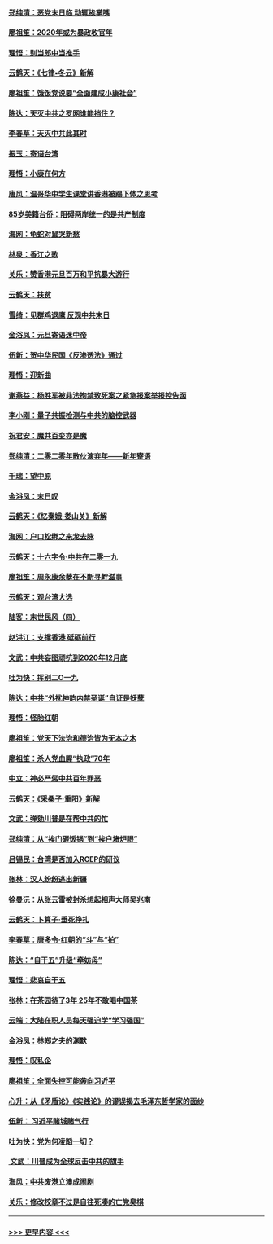 #### [郑纯清：恶党末日临 动辄挨掌嘴](../pages/nsc993/n11769356.md?t=01052133) 
#### [廖祖笙：2020年或为暴政收官年](../pages/nsc993/n11768216.md?t=01052133) 
#### [理悟：别当郎中当推手](../pages/nsc993/n11768243.md?t=01052133) 
#### [云鹤天：《七律▪冬云》新解](../pages/nsc993/n11768204.md?t=01052133) 
#### [廖祖笙：饿饭党说要“全面建成小康社会”](../pages/nsc993/n11767482.md?t=01052133) 
#### [陈达：天灭中共之罗网谁能挡住？](../pages/nsc993/n11767465.md?t=01052133) 
#### [李春草：天灭中共此其时](../pages/nsc993/n11767452.md?t=01052133) 
#### [振玉：寄语台湾](../pages/nsc993/n11767432.md?t=01052133) 
#### [理悟：小康在何方](../pages/nsc993/n11767394.md?t=01052133) 
#### [唐风：温哥华中学生课堂讲香港被踢下体之思考](../pages/nsc993/n11766848.md?t=01052133) 
#### [85岁美籍台侨：阻碍两岸统一的是共产制度](../pages/nsc993/n11765043.md?t=01052133) 
#### [海网：龟蛇对鼠哭新愁](../pages/nsc993/n11764895.md?t=01052133) 
#### [林泉：香江之歌](../pages/nsc993/n11764415.md?t=01052133) 
#### [关乐：赞香港元旦百万和平抗暴大游行](../pages/nsc993/n11764382.md?t=01052133) 
#### [云鹤天：扶贫](../pages/nsc993/n11764245.md?t=01052133) 
#### [雪绮：见群鸡退鹰  反观中共末日](../pages/nsc993/n11762112.md?t=01052133) 
#### [金浴凤：元旦寄语迷中帝](../pages/nsc993/n11761788.md?t=01052133) 
#### [伍新：贺中华民国《反渗透法》通过](../pages/nsc993/n11761994.md?t=01052133) 
#### [理悟：迎新曲](../pages/nsc993/n11761152.md?t=01052133) 
#### [谢燕益：杨胜军被非法拘禁致死案之紧急报案举报控告函](../pages/nsc993/n11756134.md?t=01052133) 
#### [李小刚：量子共振检测与中共的脑控武器](../pages/nsc993/n11754518.md?t=01052133) 
#### [祝君安：魔共百变亦是魔](../pages/nsc993/n11754469.md?t=01052133) 
#### [郑纯清：二零二零年散伙演弃年——新年寄语](../pages/nsc993/n11754195.md?t=01052133) 
#### [千瑞：望中原](../pages/nsc993/n11754159.md?t=01052133) 
#### [金浴凤：末日叹](../pages/nsc993/n11752359.md?t=01052133) 
#### [云鹤天：《忆秦娥‧娄山关》新解](../pages/nsc993/n11752348.md?t=01052133) 
#### [海网：户口松绑之来龙去脉](../pages/nsc993/n11752328.md?t=01052133) 
#### [云鹤天：十六字令‧中共在二零一九](../pages/nsc993/n11752305.md?t=01052133) 
#### [廖祖笙：周永康余孽在不断寻衅滋事](../pages/nsc993/n11751013.md?t=01052133) 
#### [云鹤天：观台湾大选](../pages/nsc993/n11751007.md?t=01052133) 
#### [陆客：末世民风（四）](../pages/nsc993/n11749203.md?t=01052133) 
#### [赵洪江：支撑香港 砥砺前行](../pages/nsc993/n11748482.md?t=01052133) 
#### [文武：中共妄图顽抗到2020年12月底](../pages/nsc993/n11748446.md?t=01052133) 
#### [吐为快：挥别二O一九](../pages/nsc993/n11748411.md?t=01052133) 
#### [陈达：中共“外扰神韵内禁圣诞”自证是妖孽](../pages/nsc993/n11748226.md?t=01052133) 
#### [理悟：怪胎红朝](../pages/nsc993/n11748206.md?t=01052133) 
#### [廖祖笙：党天下法治和德治皆为无本之木](../pages/nsc993/n11748135.md?t=01052133) 
#### [廖祖笙：杀人党血腥“执政”70年](../pages/nsc993/n11745144.md?t=01052133) 
#### [中立：神必严惩中共百年罪恶](../pages/nsc993/n11744970.md?t=01052133) 
#### [云鹤天：《采桑子‧重阳》新解](../pages/nsc993/n11744948.md?t=01052133) 
#### [文武：弹劾川普是在帮中共的忙](../pages/nsc993/n11744758.md?t=01052133) 
#### [郑纯清：从“挨门砸饭锅”到“挨户堵炉眼”](../pages/nsc993/n11744745.md?t=01052133) 
#### [吕锡民：台湾是否加入RCEP的研议](../pages/nsc993/n11744701.md?t=01052133) 
#### [张林：汉人纷纷逃出新疆](../pages/nsc993/n11743530.md?t=01052133) 
#### [徐曼沅：从张云雷被封杀想起相声大师吴兆南](../pages/nsc993/n11741816.md?t=01052133) 
#### [云鹤天：卜算子‧垂死挣扎](../pages/nsc993/n11739956.md?t=01052133) 
#### [李春草：唐多令‧红朝的“斗”与“拍”](../pages/nsc993/n11739830.md?t=01052133) 
#### [陈达：“自干五”升级“牵妨母”](../pages/nsc993/n11739724.md?t=01052133) 
#### [理悟：悲哀自干五](../pages/nsc993/n11739547.md?t=01052133) 
#### [张林：在茶园待了3年 25年不敢喝中国茶](../pages/nsc993/n11739240.md?t=01052133) 
#### [云端：大陆在职人员每天强迫学“学习强国”](../pages/nsc993/n11738735.md?t=01052133) 
#### [金浴凤：林郑之夫的渊默](../pages/nsc993/n11737735.md?t=01052133) 
#### [理悟：叹私企](../pages/nsc993/n11737715.md?t=01052133) 
#### [廖祖笙：全面失控可能袭向习近平](../pages/nsc993/n11737704.md?t=01052133) 
#### [心升：从《矛盾论》《实践论》的谬误揭去毛泽东哲学家的面纱](../pages/nsc993/n11736962.md?t=01052133) 
#### [伍新： 习近平赌城赌气行](../pages/nsc993/n11736929.md?t=01052133) 
#### [吐为快：党为何凌蹈一切？](../pages/nsc993/n11736915.md?t=01052133) 
#### [ 文武：川普成为全球反击中共的旗手](../pages/nsc993/n11736882.md?t=01052133) 
#### [海风：中共废港立澳成闹剧](../pages/nsc993/n11735857.md?t=01052133) 
#### [关乐：修改校章不过是自往死凑的亡党臭棋](../pages/nsc993/n11735097.md?t=01052133) 

----
#### [ >>> 更早内容 <<< ](../indexes/nsc993-earlier.md)

